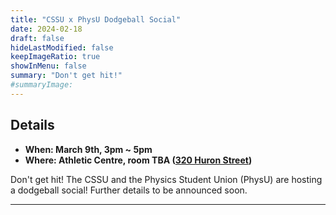 ```yaml
---
title: "CSSU x PhysU Dodgeball Social"
date: 2024-02-18
draft: false
hideLastModified: false
keepImageRatio: true
showInMenu: false
summary: "Don't get hit!"
#summaryImage:
---
```



## Details

- **When: March 9th, 3pm ~ 5pm**
- **Where: Athletic Centre, room TBA ([320 Huron Street](https://www.google.com/maps/place/Athletic+Centre/@43.6629057,-79.4019402,279m/data=!3m1!1e3!4m6!3m5!1s0x882b34bef8a76637:0x943db09cba311486!8m2!3d43.6629731!4d-79.4002449!16s%2Fg%2F11b6ljkz8t?entry=ttu))**

Don't get hit! The CSSU and the Physics Student Union (PhysU) are hosting a dodgeball social! Further details to be announced soon.

---